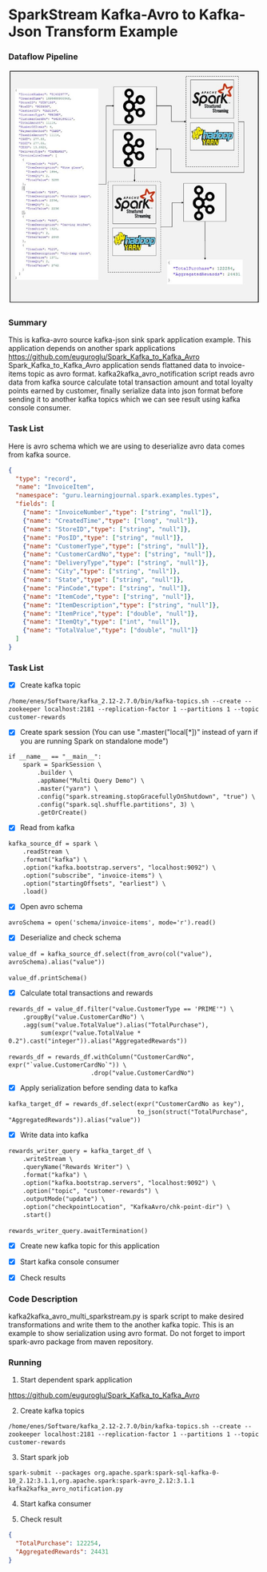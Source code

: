 # SparkStream Kafka-Avro to Kafka-Json Transform Example
### Dataflow Pipeline
![](pipeline.JPG)

### Summary

This is kafka-avro source kafka-json sink spark application example. This application depends on another spark applications https://github.com/euguroglu/Spark_Kafka_to_Kafka_Avro Spark_Kafka_to_Kafka_Avro application sends flattaned data to invoice-items topic as avro format. kafka2kafka_avro_notification script reads avro data from kafka source calculate total transaction amount and total loyalty points earned by customer, finally serialize data into json format before sending it to another kafka topics which we can see result using kafka console consumer.

### Task List

Here is avro schema which we are using to deserialize avro data comes from kafka source.

```json
{
  "type": "record",
  "name": "InvoiceItem",
  "namespace": "guru.learningjournal.spark.examples.types",
  "fields": [
    {"name": "InvoiceNumber","type": ["string", "null"]},
    {"name": "CreatedTime","type": ["long", "null"]},
    {"name": "StoreID","type": ["string", "null"]},
    {"name": "PosID","type": ["string", "null"]},
    {"name": "CustomerType","type": ["string", "null"]},
    {"name": "CustomerCardNo","type": ["string", "null"]},
    {"name": "DeliveryType","type": ["string", "null"]},
    {"name": "City","type": ["string", "null"]},
    {"name": "State","type": ["string", "null"]},
    {"name": "PinCode","type": ["string", "null"]},
    {"name": "ItemCode","type": ["string", "null"]},
    {"name": "ItemDescription","type": ["string", "null"]},
    {"name": "ItemPrice","type": ["double", "null"]},
    {"name": "ItemQty","type": ["int", "null"]},
    {"name": "TotalValue","type": ["double", "null"]}
  ]
}

```
### Task List

- [x] Create kafka topic
```
/home/enes/Software/kafka_2.12-2.7.0/bin/kafka-topics.sh --create --zookeeper localhost:2181 --replication-factor 1 --partitions 1 --topic customer-rewards

```
- [x] Create spark session (You can use ".master("local[*])" instead of yarn if you are running Spark on standalone mode")
```
if __name__ == "__main__":
    spark = SparkSession \
        .builder \
        .appName("Multi Query Demo") \
        .master("yarn") \
        .config("spark.streaming.stopGracefullyOnShutdown", "true") \
        .config("spark.sql.shuffle.partitions", 3) \
        .getOrCreate()
```
- [x] Read from kafka
```
kafka_source_df = spark \
    .readStream \
    .format("kafka") \
    .option("kafka.bootstrap.servers", "localhost:9092") \
    .option("subscribe", "invoice-items") \
    .option("startingOffsets", "earliest") \
    .load()

```
- [x] Open avro schema
```
avroSchema = open('schema/invoice-items', mode='r').read()
```
- [x] Deserialize and check schema
```
value_df = kafka_source_df.select(from_avro(col("value"), avroSchema).alias("value"))

value_df.printSchema()
```

- [x] Calculate total transactions and rewards
```
rewards_df = value_df.filter("value.CustomerType == 'PRIME'") \
    .groupBy("value.CustomerCardNo") \
    .agg(sum("value.TotalValue").alias("TotalPurchase"),
         sum(expr("value.TotalValue * 0.2").cast("integer")).alias("AggregatedRewards"))

rewards_df = rewards_df.withColumn("CustomerCardNo", expr("`value.CustomerCardNo`")) \
                       .drop("value.CustomerCardNo")
```
- [x] Apply serialization before sending data to kafka
```
kafka_target_df = rewards_df.select(expr("CustomerCardNo as key"),
                                    to_json(struct("TotalPurchase", "AggregatedRewards")).alias("value"))
```

- [x] Write data into kafka
```
rewards_writer_query = kafka_target_df \
    .writeStream \
    .queryName("Rewards Writer") \
    .format("kafka") \
    .option("kafka.bootstrap.servers", "localhost:9092") \
    .option("topic", "customer-rewards") \
    .outputMode("update") \
    .option("checkpointLocation", "KafkaAvro/chk-point-dir") \
    .start()

rewards_writer_query.awaitTermination()
```

- [x] Create new kafka topic for this application

- [x] Start kafka console consumer

- [x] Check results

### Code Description

kafka2kafka_avro_multi_sparkstream.py is spark script to make desired transformations and write them to the another kafka topic. This is an example to show serialization using avro format. Do not forget to import spark-avro package from maven repository.

### Running

1. Start dependent spark application

https://github.com/euguroglu/Spark_Kafka_to_Kafka_Avro

2. Create kafka topics
```
/home/enes/Software/kafka_2.12-2.7.0/bin/kafka-topics.sh --create --zookeeper localhost:2181 --replication-factor 1 --partitions 1 --topic customer-rewards

```
3. Start spark job
```
spark-submit --packages org.apache.spark:spark-sql-kafka-0-10_2.12:3.1.1,org.apache.spark:spark-avro_2.12:3.1.1 kafka2kafka_avro_notification.py
```
4. Start kafka consumer

5. Check result

```json
{
  "TotalPurchase": 122254,
  "AggregatedRewards": 24431
}
```
